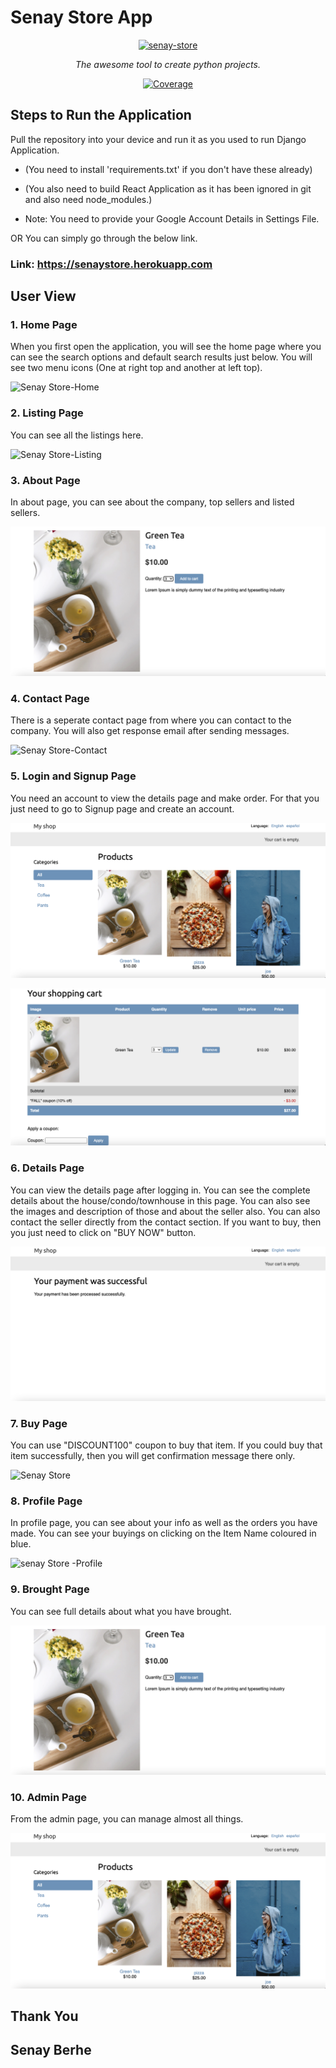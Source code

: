 # Senay Store App

<p align="center">
  <a href="https://github.com/bhimrazy/senay-store"><img src="https://user-images.githubusercontent.com/46085301/193515011-ba3e2858-c9cd-4c2b-8f4d-737625505b50.png" alt="senay-store"></a>
</p>
<p align="center">
    <em>The awesome tool to create python projects.</em>
</p>

<p align="center">
<a href="https://codecov.io/gh/bhimrazy/fastapi" target="_blank">
    <img src="https://img.shields.io/codecov/c/github/tiangolo/fastapi?color=%2334D058" alt="Coverage">
</a>
</p>

## Steps to Run the Application

Pull the repository into your device and run it as you used to run Django Application.

-   (You need to install 'requirements.txt' if you don't have these already)

-   (You also need to build React Application as it has been ignored in git and also need node_modules.)

-   Note: You need to provide your Google Account Details in Settings File.

OR You can simply go through the below link.

### Link: https://senaystore.herokuapp.com

## User View

### 1. Home Page

When you first open the application, you will see the home page where you can see the search options and default search results just below. You will see two menu icons (One at right top and another at left top).

![Senay Store-Home](img.png)

### 2. Listing Page

You can see all the listings here.

![Senay Store-Listing](img1.png)

### 3. About Page

In about page, you can see about the company, top sellers and listed sellers.

![Senay Store-About](img2.png)

### 4. Contact Page

There is a seperate contact page from where you can contact to the company. You will also get response email after sending messages.

![Senay Store-Contact]('img3.png')

### 5. Login and Signup Page

You need an account to view the details page and make order. For that you just need to go to Signup page and create an account.



![Senay Store -Signup](img4.png)

![senay store -Login](img5.png)

### 6. Details Page

You can view the details page after logging in. You can see the complete details about the house/condo/townhouse in this page. You can also see the images and description of those and about the seller also. You can also contact the seller directly from the contact section.
If you want to buy, then you just need to click on "BUY NOW" button.

![senay Store-Home](img6.png)

### 7. Buy Page

You can use "DISCOUNT100" coupon to buy that item. If you could buy that item successfully, then you will get confirmation message there only.

![Senay Store](img.png)

### 8. Profile Page

In profile page, you can see about your info as well as the orders you have made. You can see your buyings on clicking on the Item Name coloured in blue.

![senay Store -Profile](img3.png)

### 9. Brought Page

You can see full details about what you have brought.

![Senay Store](img2.png)

### 10. Admin Page

From the admin page, you can manage almost all things.

![Senay Store - Admin](img4.png)

## Thank You

## Senay Berhe

